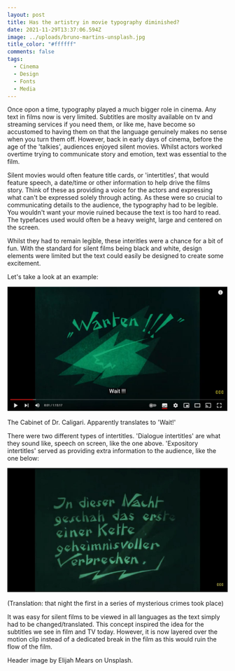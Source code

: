 ```yaml
---
layout: post
title: Has the artistry in movie typography diminished?
date: 2021-11-29T13:37:06.594Z
image: ../uploads/bruno-martins-unsplash.jpg
title_color: "#ffffff"
comments: false
tags:
  - Cinema
  - Design
  - Fonts
  - Media
---
```

Once opon a time, typography played a much bigger role in cinema. Any text in films now is very limited. Subtitles are moslty available on tv and streaming services if you need them, or like me, have become so accustomed to having them on that the language genuinely makes no sense when you turn them off. However, back in early days of cinema, before the age of the 'talkies', audiences enjoyed silent movies. Whilst actors worked overtime trying to communicate story and emotion, text was essential to the film.

Silent movies would often feature title cards, or 'intertitles', that would feature speech, a date/time or other information to help drive the films story. Think of these as providing a voice for the actors and expressing what can't be expressed solely through acting. As these were so crucial to communicating details to the audience, the typography had to be legible. You wouldn't want your movie ruined because the text is too hard to read. The typefaces used would often be a heavy weight, large and centered on the screen.  

Whilst they had to remain legible, these interitles were a chance for a bit of fun. With the standard for silent films being black and white, design elements were limited but the text could easily be designed to create some excitement. 

Let's take a look at an example:

![Screenshot from 'The Cabinet of Dr. Caligari' silent film](../uploads/silent-film-type.jpg)

The Cabinet of Dr. Caligari. Apparently translates to 'Wait!'

There were two different types of intertitles. 'Dialogue intertitles' are what they sound like, speech on screen, like the one above. 'Expository intertitles' served as providing extra information to the audience, like the one below:

![Screenshot from 'The Cabinet of Dr. Caligari' silent film](../uploads/cabinet-film.jpeg)

(Translation: that night the first in a series of mysterious crimes took place)

It was easy for silent films to be viewed in all languages as the text simply had to be changed/translated. This concept inspired the idea for the subtitles we see in film and TV today. However, it is now layered over the motion clip instead of a dedicated break in the film as this would ruin the flow of the film.



Header image by Elijah Mears on Unsplash.